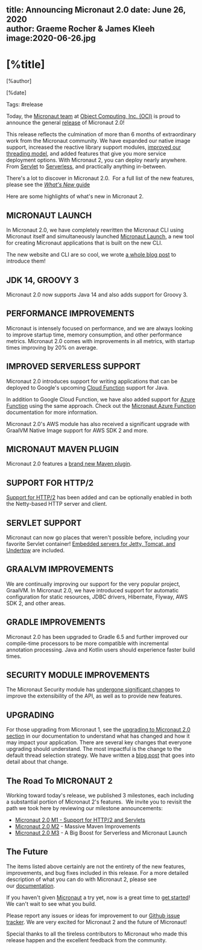 title: Announcing Micronaut 2.0
date: June 26, 2020  
author: Graeme Rocher & James Kleeh
image:2020-06-26.jpg
---

# [%title]

[%author]

[%date]

Tags: #release

Today, the [Micronaut team](https://objectcomputing.com/products/2gm-team) at [Object Computing, Inc. (OCI)](https://objectcomputing.com/products/micronaut) is proud to announce the general [release](https://github.com/micronaut-projects/micronaut-core/releases/tag/v2.0.0) of Micronaut 2.0!

This release reflects the culmination of more than 6 months of extraordinary work from the Micronaut community. We have expanded our native image support, increased the reactive library support modules, [improved our threading model](https://objectcomputing.com/resources/publications/sett/june-2020-micronaut-2-dont-let-event-loops-own-you"), and added features that give you more service deployment options. With Micronaut 2, you can deploy nearly anywhere. From [Servlet](/blog/2020-03-20-micronaut-20-milestone-1-released.html) to [Serverless](/blog/2020-04-30-micronaut-20-m3-big-boost-serverless-and-micronaut-launch.html), and practically anything in-between.

There's a lot to discover in Micronaut 2.0.&nbsp; For a full list of the new features, please see the [_What's New_ guide](https://docs.micronaut.io/2.0.0/guide/index.html#whatsNew)

Here are some highlights of what's new in Micronaut 2.

## MICRONAUT LAUNCH

In Micronaut 2.0, we have completely rewritten the Micronaut CLI using Micronaut itself and simultaneously launched [Micronaut Launch](https://micronaut.io/launch/), a new tool for creating Micronaut applications that is built on the new CLI.

The new website and CLI are so cool, we wrote [a whole blog post](https://micronaut.io/launch/) to introduce them!

## JDK 14, GROOVY 3

Micronaut 2.0 now supports Java 14 and also adds support for Groovy 3.

## PERFORMANCE IMPROVEMENTS

Micronaut is intensely focused on performance, and we are always looking to improve startup time, memory consumption, and other performance metrics. Micronaut 2.0 comes with improvements in all metrics, with startup times improving by 20% on average.

## IMPROVED SERVERLESS SUPPORT

Micronaut 2.0 introduces support for writing applications that can be deployed to Google's upcoming [Cloud Function](https://micronaut.io/launch/) support for Java.

In addition to Google Cloud Function, we have also added support for [Azure Function](https://azure.microsoft.com/en-us/services/functions/) using the same approach. Check out the [Micronaut Azure Function](https://micronaut-projects.github.io/micronaut-azure/1.0.x/guide/#azureFunction) documentation for more information.

Micronaut 2.0's AWS module has also received a significant upgrade with GraalVM Native Image support for AWS SDK 2 and more.

## MICRONAUT MAVEN PLUGIN

Micronaut 2.0 features a [brand new Maven plugin](https://micronaut-projects.github.io/micronaut-maven-plugin/latest/).

## SUPPORT FOR HTTP/2

[Support for HTTP/2](https://docs.micronaut.io/2.0.x/guide/index.html#http2Server) has been added and can be optionally enabled in both the Netty-based HTTP server and client.

## SERVLET SUPPORT

Micronaut can now go places that weren't possible before, including your favorite Servlet container! [Embedded servers for Jetty, Tomcat, and Undertow](https://github.com/micronaut-projects/micronaut-servlet) are included.

## GRAALVM IMPROVEMENTS

We are continually improving our support for the very popular project, GraalVM. In Micronaut 2.0, we have introduced support for automatic configuration for static resources, JDBC drivers, Hibernate, Flyway, AWS SDK 2, and other areas.

## GRADLE IMPROVEMENTS

Micronaut 2.0 has been upgraded to Gradle 6.5 and further improved our compile-time processors to be more compatible with incremental annotation processing. Java and Kotlin users should experience faster build times.

## SECURITY MODULE IMPROVEMENTS

The Micronaut Security module has [undergone significant changes](https://micronaut-projects.github.io/micronaut-security/2.0.x/guide/#whatsNew) to improve the extensibility of the API, as well as to provide new features.

## UPGRADING

For those upgrading from Micronaut 1, see the&nbsp;<a title="Breaking changes" href="https://docs.micronaut.io/2.0.x/guide/index.html#upgrading" target="_blank">upgrading to Micronaut 2.0 section</a>&nbsp;in our documentation to understand what has changed and how it may impact your application. There are several key changes that everyone upgrading should understand. The most impactful is the change to the default thread selection strategy. We have written a [blog post](https://objectcomputing.com/resources/publications/sett/june-2020-micronaut-2-dont-let-event-loops-own-you) that goes into detail about that change.</p>

## The Road To MICRONAUT 2

Working toward today's release, we published 3 milestones, each including a substantial portion of Micronaut 2's features.&nbsp; We invite you to revisit the path we took here by reviewing our milestone announcements:

- [Micronaut 2.0 M1 - Support for HTTP/2 and Servlets](/blog/2020-03-20-micronaut-20-milestone-1-released.html)
- [Micronaut 2.0 M2](/blog/2020-04-02-micronaut-20-milestone-2-massive-maven-improvements.html) - Massive Maven Improvements
- [Micronaut 2.0 M3](/blog/2020-04-30-micronaut-20-m3-big-boost-serverless-and-micronaut-launch.html) - A Big Boost for Serverless and Micronaut Launch

## The Future

The items listed above certainly are not the entirety of the new features, improvements, and bug fixes included in this release. For a more detailed description of what you can do with Micronaut 2, please see our&nbsp;<a title="Micronaut Documentation" href="https://micronaut.io/documentation.html" target="_blank">documentation</a>.

If you haven't given [Micronaut](https://micronaut.io/index.html) a try yet, now is a great time to [get started](https://micronaut.io/launch/)! We can't wait to see what you build.

Please report any issues or ideas for improvement to our [Github issue tracker](https://github.com/micronaut-projects/micronaut-core/issues). We are very excited for Micronaut 2 and the future of Micronaut!

Special thanks to all the tireless contributors to Micronaut who made this release happen and the excellent feedback from the community.
